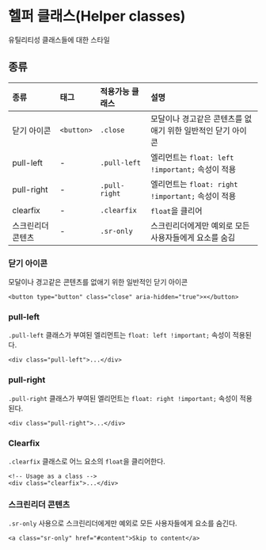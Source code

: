 <!--
{
    "id": 4107,
    "title": "헬퍼 클래스(Helper classes)",
    "outline": "유틸리티성 클래스들에 대한 스타일",
    "tags": ["widget", "base"],
    "order": [4, 1, 7],
    "thumbnail": "4.1.07.images.png"
}
-->

# 헬퍼 클래스(Helper classes)
유틸리티성 클래스들에 대한 스타일

## 종류
종류 | 태그 | 적용가능 클래스 | 설명
:-- | :-- | :-- | :--
닫기 아이콘 | `<button>` | `.close` | 모달이나 경고같은 콘텐츠를 없애기 위한 일반적인 닫기 아이콘
pull-left | - | `.pull-left` | 엘리먼트는 `float: left !important;` 속성이 적용
pull-right | - | `.pull-right` | 엘리먼트는 `float: right !important;` 속성이 적용
clearfix | - | `.clearfix` | `float`을 클리어
스크린리더 콘텐츠 | - | `.sr-only` | 스크린리더에게만 예외로 모든 사용자들에게 요소를 숨김

### 닫기 아이콘
모달이나 경고같은 콘텐츠를 없애기 위한 일반적인 닫기 아이콘

```
<button type="button" class="close" aria-hidden="true">×</button>
```

### pull-left
`.pull-left` 클래스가 부여된 엘리먼트는 `float: left !important;` 속성이 적용된다.

```
<div class="pull-left">...</div>
```

### pull-right
`.pull-right` 클래스가 부여된 엘리먼트는 `float: right !important;` 속성이 적용된다.

```
<div class="pull-right">...</div>
```

### Clearfix
`.clearfix` 클래스로 어느 요소의 `float`을 클리어한다.

```
<!-- Usage as a class -->
<div class="clearfix">...</div>
```

### 스크린리더 콘텐츠
`.sr-only` 사용으로 스크린리더에게만 예외로 모든 사용자들에게 요소를 숨긴다.

```
<a class="sr-only" href="#content">Skip to content</a>
```


